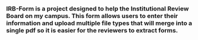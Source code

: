 ### IRB-Form is a project designed to help the Institutional Review Board on my campus. This form allows users to enter their information and upload multiple file types that will merge into a single pdf so it is easier for the reviewers to extract forms. ###

